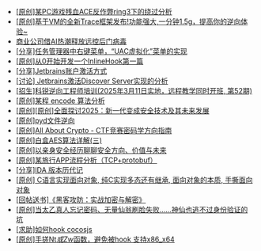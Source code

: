 + [[原创]某PC游戏残血ACE反作弊ring3下的绕过分析](https://bbs.kanxue.com/thread-284667.htm)
+ [[原创]基于VM的全新Trace框架发布!功能强大,一分钟1.5g，提高你的逆向体验~](https://bbs.kanxue.com/thread-285471.htm)
+ [商业公司借AI热潮释放远控后门病毒](https://bbs.kanxue.com/thread-285495.htm)
+ [[分享]任务管理器中右键菜单，“UAC虚拟化”菜单的实现](https://bbs.kanxue.com/thread-284216.htm)
+ [[原创]从0开始开发一个InlineHook第一篇](https://bbs.kanxue.com/thread-284689.htm)
+ [[分享]Jetbrains账户激活方式](https://bbs.kanxue.com/thread-284298.htm)
+ [[讨论] Jetbrains激活Discover Server实现的分析](https://bbs.kanxue.com/thread-283941.htm)
+ [[招生]科锐逆向工程师培训(2025年3月11日实地，远程教学同时开班, 第52期)](https://bbs.kanxue.com/thread-51839.htm)
+ [[原创]某程 encode 算法分析](https://bbs.kanxue.com/thread-285493.htm)
+ [[原创][原创]全面探讨2025：新一代变成安全技术及其未来发展](https://bbs.kanxue.com/thread-285494.htm)
+ [[原创]pyd文件逆向](https://bbs.kanxue.com/thread-285496.htm)
+ [[原创]All About Crypto - CTF竞赛密码学方向指南](https://bbs.kanxue.com/thread-269243.htm)
+ [[原创]白盒AES算法详解(三)](https://bbs.kanxue.com/thread-285052.htm)
+ [[原创]以亲身安全经历聊聊安全方向、价值与未来](https://bbs.kanxue.com/thread-285407.htm)
+ [[原创]某旅行APP流程分析（TCP+protobuf）](https://bbs.kanxue.com/thread-285387.htm)
+ [[分享]IDA  版本历代记](https://bbs.kanxue.com/thread-277984.htm)
+ [[原创] C语言实现面向对象, 纯C实现多态还有继承, 面向对象的本质, 手撕面向对象](https://bbs.kanxue.com/thread-285492.htm)
+ [[回帖送书]《黑客攻防：实战加密与解密》](https://bbs.kanxue.com/thread-214470.htm)
+ [[原创]当太乙真人忘记密码、无量仙翁刷脸失败……神仙也逃不过身份验证的坑](https://bbs.kanxue.com/thread-285501.htm)
+ [[求助]如何hook cocosjs](https://bbs.kanxue.com/thread-285475.htm)
+ [[原创]手搓Nt*或Zw*函数，避免被hook 支持x86_x64](https://bbs.kanxue.com/thread-284264.htm)

